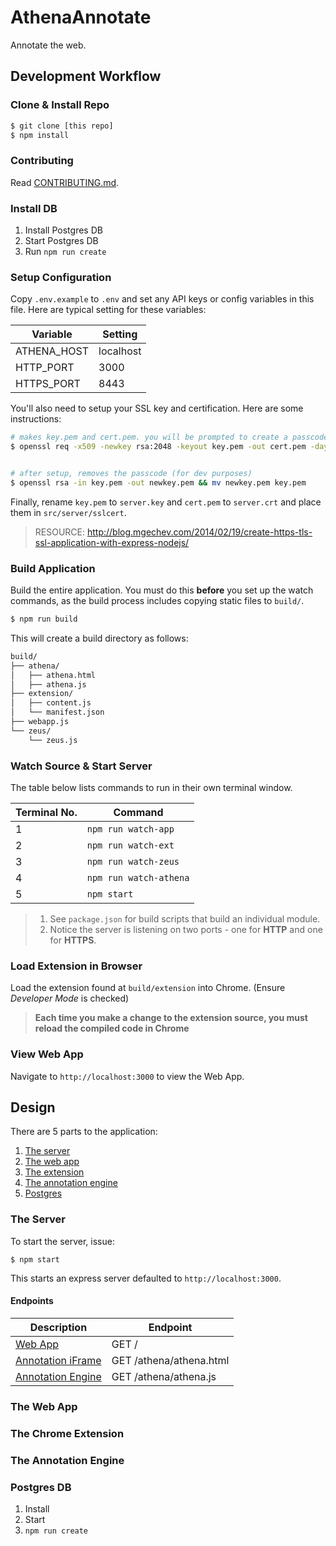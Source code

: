 # AthenaAnnotate

Annotate the web.



## Development Workflow

### Clone & Install Repo

```sh
$ git clone [this repo]
$ npm install
```

### Contributing

Read [CONTRIBUTING.md](CONTRIBUTING.md).

### Install DB

1. Install Postgres DB
1. Start Postgres DB
1. Run `npm run create`

### Setup Configuration

Copy `.env.example` to `.env` and set any API keys or config variables in this file. Here are typical setting for these variables:

|Variable|Setting|
|---|---|
| ATHENA_HOST | localhost |
| HTTP_PORT | 3000 |
| HTTPS_PORT | 8443 |

You'll also need to setup your SSL key and certification. Here are some instructions:

```sh
# makes key.pem and cert.pem. you will be prompted to create a passcode and setup
$ openssl req -x509 -newkey rsa:2048 -keyout key.pem -out cert.pem -days 365


# after setup, removes the passcode (for dev purposes)
$ openssl rsa -in key.pem -out newkey.pem && mv newkey.pem key.pem
```

Finally, rename `key.pem` to `server.key` and `cert.pem` to `server.crt` and place them in `src/server/sslcert`.

> RESOURCE: http://blog.mgechev.com/2014/02/19/create-https-tls-ssl-application-with-express-nodejs/

### Build Application

Build the entire application. You must do this **before** you set up the watch commands, as the build process includes copying static files to `build/`.

```sh
$ npm run build
```

This will create a build directory as follows:

```sh
build/
├── athena/
│   ├── athena.html
│   ├── athena.js
├── extension/
│   ├── content.js
│   └── manifest.json
├── webapp.js
└── zeus/
    └── zeus.js
```

### Watch Source & Start Server

The table below lists commands to run in their own terminal window. 

|Terminal No.|Command|
|---|---|
| 1 | `npm run watch-app` |
| 2 | `npm run watch-ext` |
| 3 | `npm run watch-zeus` |
| 4 | `npm run watch-athena` |
| 5 | `npm start` |

> 1. See `package.json` for build scripts that build an individual module.
> 1. Notice the server is listening on two ports - one for **HTTP** and one for **HTTPS**.

### Load Extension in Browser

Load the extension found at `build/extension` into Chrome. (Ensure *Developer Mode* is checked)

> **Each time you make a change to the extension source, you must reload the compiled code in Chrome**

### View Web App

Navigate to `http://localhost:3000` to view the Web App.

## Design

There are 5 parts to the application:

1. [The server](#the-server)
1. [The web app](#the-web-app)
1. [The extension](#the-chrome-extension)
1. [The annotation engine](#the-annotation-engine)
1. [Postgres](#postgres)

### The Server

To start the server, issue:

```
$ npm start
```
This starts an express server defaulted to `http://localhost:3000`.

#### Endpoints

|Description|Endpoint|
|---|---|
|[Web App](#the-web-app)|GET /|
|[Annotation iFrame](#the-annotation-iframe)|GET /athena/athena.html|
|[Annotation Engine](#the-annotation-engine)|GET /athena/athena.js|

### The Web App

### The Chrome Extension

### The Annotation Engine

### Postgres DB

1. Install
1. Start
1. `npm run create`


